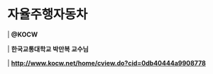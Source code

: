 # 자율주행자동차
| **@KOCW**

| **한국교통대학교 박만복 교수님**

| **http://www.kocw.net/home/cview.do?cid=0db40444a9908778**


